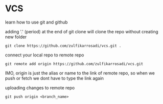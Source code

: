 # VCS
learn how to use git and github

adding '.' (period) at the end of git clone will clone the repo without creating new folder
```
git clone https://github.com/zulfikarrosadi/vcs.git .
```

connect your local repo to remote repo
```
git remote add origin https://github.com/zulfikarrosadi/vcs.git
```
IMO, origin is just the alias or name to the link of remote repo,
so when we push or fetch we dont have to type the link again

uploading changes to remote repo
```
git push origin <branch_name>
```